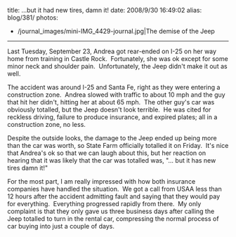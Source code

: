 title: ...but it had new tires, damn it!
date: 2008/9/30 16:49:02
alias: blog/381/
photos:
- /journal_images/mini-IMG_4429-journal.jpg|The demise of the Jeep
---
Last Tuesday, September 23, Andrea got rear-ended on I-25 on her way home from training in Castle Rock.  Fortunately, she was ok except for some minor neck and shoulder pain.  Unfortunately, the Jeep didn't make it out as well.

The accident was around I-25 and Santa Fe, right as they were entering a construction zone.  Andrea slowed with traffic to about 10 mph and the guy that hit her didn't, hitting her at about 65 mph.  The other guy's car was obviously totalled, but the Jeep doesn't look terrible.  He was cited for reckless driving, failure to produce insurance, and expired plates; all in a construction zone, no less.

Despite the outside looks, the damage to the Jeep ended up being more than the car was worth, so State Farm officially totalled it on Friday.  It's nice that Andrea's ok so that we can laugh about this, but her reaction on hearing that it was likely that the car was totalled was, "... but it has new tires damn it!"

For the most part, I am really impressed with how both insurance companies have handled the situation.  We got a call from USAA less than 12 hours after the accident admitting fault and saying that they would pay for everything.  Everything progressed rapidly from there.  My only complaint is that they only gave us three business days after calling the Jeep totalled to turn in the rental car, compressing the normal process of car buying into just a couple of days.
